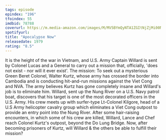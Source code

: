 ```yaml
---
tags: episode
epindex: "196"
tfoindex: 55
imdbid: 78788
coverurl: https://m.media-amazon.com/images/M/MV5BYmQyNTA1ZGItNjZjMi00NzFlLWEzMWEtNWMwN2Q2MjJhYzEyXkEyXkFqcGdeQXVyMjUzOTY1NTc@._V1_SX202_CR0,0,202,300_.jpg
spotifyurl: 
title: "Apocalypse Now"
releasedate: 1979
rating: "8.5"
---
```


It is the height of the war in Vietnam, and U.S. Army Captain Willard is sent by Colonel Lucas and a General to carry out a mission that, officially, 'does not exist - nor will it ever exist'. The mission: To seek out a mysterious Green Beret Colonel, Walter Kurtz, whose army has crossed the border into Cambodia and is conducting hit-and-run missions against the Viet Cong and NVA. The army believes Kurtz has gone completely insane and Willard's job is to eliminate him. Willard, sent up the Nung River on a U.S. Navy patrol boat, discovers that his target is one of the most decorated officers in the U.S. Army. His crew meets up with surfer-type Lt-Colonel Kilgore, head of a U.S Army helicopter cavalry group which eliminates a Viet Cong outpost to provide an entry point into the Nung River. After some hair-raising encounters, in which some of his crew are killed, Willard, Lance and Chef reach Colonel Kurtz's outpost, beyond the Do Lung Bridge. Now, after becoming prisoners of Kurtz, will Willard & the others be able to fulfill their mission?